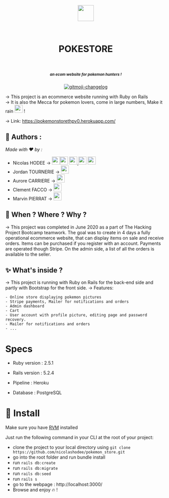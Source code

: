 <p align="center"><img src="https://upload.wikimedia.org/wikipedia/commons/thumb/5/53/Pok%C3%A9_Ball_icon.svg/1026px-Pok%C3%A9_Ball_icon.svg.png" width="50" align="center"></p><br>
<h1 align="center">POKESTORE</h1><br>
<h5 align="center"><small><i>an ecom website for pokemon hunters !</i></small></h5> 

<p align="center">
  <a href="https://github.com/frinyvonnick/gitmoji-changelog">
    <img src="https://img.shields.io/badge/changelog-gitmoji-brightgreen.svg" alt="gitmoji-changelog">
  </a>
</p>

→ This project is an ecommerce website running with Ruby on Rails<br>
→ It is also the Mecca for pokemon lovers, come in large numbers, Make it rain <img src="https://image.flaticon.com/icons/svg/69/69192.svg" width="25" >  !<br>

→ Link: https://pokemonstorethpv0.herokuapp.com/


## 👤  Authors : 

_Made with ❤️ by :_

- Nicolas HODEE → 
[<img src="http://pngimg.com/uploads/github/github_PNG40.png" width="25" >](https://github.com/nicolashodee)[<img src="https://user-images.githubusercontent.com/59894954/79057092-9281bc00-7c5d-11ea-9392-783b52f9dae4.png" width="25" >](https://www.nicolashodee.com)  [<img src="https://www.crossfitchelles.com/wp-content/uploads/2019/03/linkedin-icon-logo-png-transparent.png" width="25" >  ](https://www.linkedin.com/in/nicolashodee)  [<img src="https://upload.wikimedia.org/wikipedia/commons/4/45/New_Logo_Gmail.svg" width="25" >](contact@nicolashodee.com)   [<img src="https://www.toomed.com/blog/wp-content/uploads/2018/09/new-instagram-logo-png-transparent.png" width="25" > ](https://www.instagram.com/nicolas_hodee_photography)<br> 
- Jordan TOURNERIE → 
[<img src="http://pngimg.com/uploads/github/github_PNG40.png" width="25" >](https://github.com/JordanT2310)<br>
- Aurore CARRIERE → 
[<img src="http://pngimg.com/uploads/github/github_PNG40.png" width="25" >](https://github.com/Titpioupiou)<br>
- Clement FACCO → 
[<img src="http://pngimg.com/uploads/github/github_PNG40.png" width="25" >](https://github.com/cfacco1)<br>
- Marvin PIERRAT → 
[<img src="http://pngimg.com/uploads/github/github_PNG40.png" width="25" >](https://github.com/Homarv)<br>

## :calendar:  When ? Where ? Why ?

→ This project was completed in June 2020 as a part of The Hacking Project Bootcamp teamwork. The goal was to create in 4 days a fully operational ecommerce website, that can display items on sale and receive orders. Items can be purchased if you register with an account. Payments are operated though Stripe. On the admin side, a list of all the orders is available to the seller.  


## ✨ What's inside ?

→ This project is running with Ruby on Rails for the back-end side and partly with Bootstrap for the front side. 
→ Features: 
```
- Online store displaying pokemon pictures
- Stripe payments, Mailer for notifications and orders 
- Admin dashboard
- Cart
- User account with profile picture, editing page and password recovery. 
- Mailer for notifications and orders
- ...
```
#  Specs

* Ruby version : 2.5.1
* Rails version : 5.2.4
* Pipeline : Heroku

* Database : PostgreSQL

# 🚀 Install

Make sure you have [RVM](https://rvm.io/rvm/install) installed 

Just run the following command in your CLI at the root of your project:

  - clone the project to your local directory using `git clone https://github.com/nicolashodee/pokemon_store.git`
  - go into the root folder and run bundle install
  - run `rails db:create`
  - run `rails db:migrate`
  - run `rails db:seed`
  - run `rails s`
  - go to the webpage : http://localhost:3000/
  - Browse and enjoy 🔥 !

  


